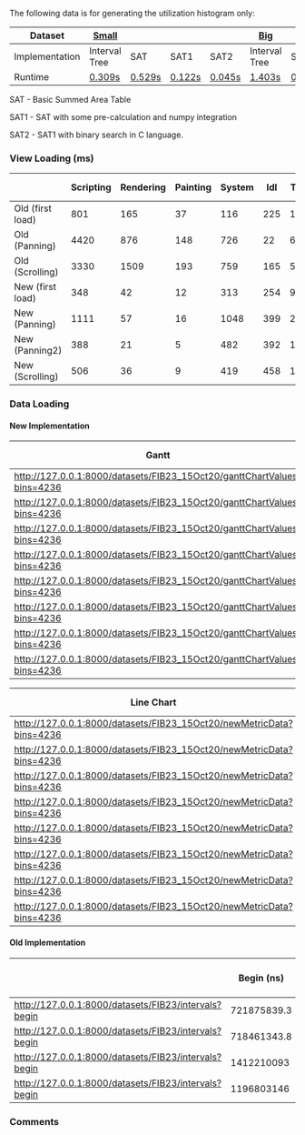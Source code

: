 The following data is for generating the utilization histogram only:

| Dataset | [Small](https://github.com/hdc-arizona/traveler-integrated/blob/36c150ea8eab33678476b98bc250fb33e325ebfa/profiling_tools/configSmall.json) | | | | [Big](https://github.com/hdc-arizona/traveler-integrated/blob/36c150ea8eab33678476b98bc250fb33e325ebfa/profiling_tools/config.json) ||||
| ------- | ------ | ----- | ---- | ---- | --- | ---- | --- | --- |
| Implementation | Interval Tree | SAT | SAT1 | SAT2 | Interval Tree | SAT | SAT1 | SAT2 |  
| Runtime | [0.309s](https://github.com/hdc-arizona/traveler-integrated/blob/36c150ea8eab33678476b98bc250fb33e325ebfa/histogramSmall.txt) | [0.529s](https://github.com/hdc-arizona/traveler-integrated/blob/36c150ea8eab33678476b98bc250fb33e325ebfa/drawValuesSmallOlder.txt) |  [0.122s](https://github.com/hdc-arizona/traveler-integrated/blob/36c150ea8eab33678476b98bc250fb33e325ebfa/drawValuesSmallNewerWithoutOpt.txt) | [0.045s](https://github.com/hdc-arizona/traveler-integrated/blob/36c150ea8eab33678476b98bc250fb33e325ebfa/drawValuesSmallNewerWithOpt.txt) | [1.403s](https://github.com/hdc-arizona/traveler-integrated/blob/36c150ea8eab33678476b98bc250fb33e325ebfa/histogramBig.txt) | [0.714s](https://github.com/hdc-arizona/traveler-integrated/blob/36c150ea8eab33678476b98bc250fb33e325ebfa/drawValuesBigOlder.txt) | [1.138s](https://github.com/hdc-arizona/traveler-integrated/blob/36c150ea8eab33678476b98bc250fb33e325ebfa/drawValuesBigNewerWithoutOpt.txt) | [0.048s](https://github.com/hdc-arizona/traveler-integrated/blob/36c150ea8eab33678476b98bc250fb33e325ebfa/drawValuesBigNewerWithOpt.txt) |
 
 
SAT - Basic Summed Area Table

SAT1 - SAT with some pre-calculation and numpy integration 

SAT2 - SAT1 with binary search in C language.



### View Loading (ms)

|                  | Scripting | Rendering | Painting | System | Idl | Total | Total-idl |
|------------------|-----------|-----------|----------|--------|-----|-------|-----------|
| Old (first load) | 801       | 165       | 37       | 116    | 225 | 1345  | 1120      |
| Old (Panning)    | 4420      | 876       | 148      | 726    | 22  | 6192  | 6170      |
| Old (Scrolling)  | 3330      | 1509      | 193      | 759    | 165 | 5955  | 5790      |
| New (first load) | 348       | 42        | 12       | 313    | 254 | 969   | 715       |
| New (Panning)    | 1111      | 57        | 16       | 1048   | 399 | 2631  | 2232      |
| New (Panning2)   | 388       | 21        | 5        | 482    | 392 | 1289  | 897       |
| New (Scrolling)  | 506       | 36        | 9        | 419    | 458 | 1427  | 969       |

### Data Loading

#### New Implementation

| Gantt                                                                   | Begin (ns) | End  (ns)  | End-Begin  (ns) | Time (ms) |
|-------------------------------------------------------------------------|------------|------------|-----------------|-----------|
| http://127.0.0.1:8000/datasets/FIB23_15Oct20/ganttChartValues?bins=4236 | 416663000  | 1664725001 | 1248062001      | 197       |
| http://127.0.0.1:8000/datasets/FIB23_15Oct20/ganttChartValues?bins=4236 | 750120855  | 809313398  | 59192543        | 386       |
| http://127.0.0.1:8000/datasets/FIB23_15Oct20/ganttChartValues?bins=4236 | 769851702  | 789582551  | 19730849        | 461       |
| http://127.0.0.1:8000/datasets/FIB23_15Oct20/ganttChartValues?bins=4236 | 773572422  | 778122039  | 4549617         | 378       |
| http://127.0.0.1:8000/datasets/FIB23_15Oct20/ganttChartValues?bins=4236 | 773572422  | 778122039  | 4549617         | 353       |
| http://127.0.0.1:8000/datasets/FIB23_15Oct20/ganttChartValues?bins=4236 | 774940744  | 779490361  | 4549617         | 269       |
| http://127.0.0.1:8000/datasets/FIB23_15Oct20/ganttChartValues?bins=4236 | 776428284  | 777944823  | 1516539         | 274       |
| http://127.0.0.1:8000/datasets/FIB23_15Oct20/ganttChartValues?bins=4236 | 526536800  | 531086417  | 4549617         | 246       |


| Line Chart                                                           | Metric Type  | Begin  (ns) | End  (ns)  | End-Begin  (ns) | Time (ms) | Total (gantt+line) |
|----------------------------------------------------------------------|--------------|-------------|------------|-----------------|-----------|--------------------|
| http://127.0.0.1:8000/datasets/FIB23_15Oct20/newMetricData?bins=4236 | PAPI_TOT_CYC | 416663000   | 1664725001 | 1248062001      | 183       | 380                |
| http://127.0.0.1:8000/datasets/FIB23_15Oct20/newMetricData?bins=4236 | PAPI_TOT_CYC | 750120855   | 809313398  | 59192543        | 521       | 907                |
| http://127.0.0.1:8000/datasets/FIB23_15Oct20/newMetricData?bins=4236 | PAPI_TOT_CYC | 769851702   | 789582551  | 19730849        | 523       | 984                |
| http://127.0.0.1:8000/datasets/FIB23_15Oct20/newMetricData?bins=4236 | PAPI_TOT_CYC | 773572422   | 778122039  | 4549617         | 551       | 929                |
| http://127.0.0.1:8000/datasets/FIB23_15Oct20/newMetricData?bins=4236 | PAPI_TOT_CYC | 773572422   | 778122039  | 4549617         | 518       | 871                |
| http://127.0.0.1:8000/datasets/FIB23_15Oct20/newMetricData?bins=4236 | PAPI_TOT_CYC | 774940744   | 779490361  | 4549617         | 352       | 621                |
| http://127.0.0.1:8000/datasets/FIB23_15Oct20/newMetricData?bins=4236 | PAPI_TOT_CYC | 776428284   | 777944823  | 1516539         | 366       | 640                |
| http://127.0.0.1:8000/datasets/FIB23_15Oct20/newMetricData?bins=4236 | PAPI_TOT_CYC | 526536800   | 531086417  | 4549617         | 320       | 566                |

#### Old Implementation

|                                                      | Begin (ns)  | End (ns)    | End-Begin (ns) | Data Load (ms) |
|------------------------------------------------------|-------------|-------------|----------------|----------------|
| http://127.0.0.1:8000/datasets/FIB23/intervals?begin | 721875839.3 | 726309405.4 | 4433566.105    | 367            |
| http://127.0.0.1:8000/datasets/FIB23/intervals?begin | 718461343.8 | 722894909.9 | 4433566.105    | 240            |
| http://127.0.0.1:8000/datasets/FIB23/intervals?begin | 1412210093  | 1416643660  | 4433566.105    | 1120           |
| http://127.0.0.1:8000/datasets/FIB23/intervals?begin | 1196803146  | 1205559915  | 8756769.34     | 2080           |


### Comments
